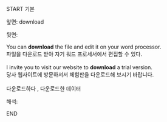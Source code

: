 START
기본

앞면:
download


뒷면:
<div>You can <strong>download</strong> the file and edit it on your word processor. </div><div><div>파일을 다운로드 받아 자기 워드 프로세서에서 편집할 수 있다.</div></div><div><br></div><div><div>I invite you to visit our website to <strong>download</strong> a trial version. </div><div><div>당사 웹사이트에 방문하셔서 체험판을 다운로드해 보시기 바랍니다.</div></div></div><div><br></div><div>다운로드하다 , 다운로드한 데이터</div>


해석:
<!--ID: 1746614453780-->
END
